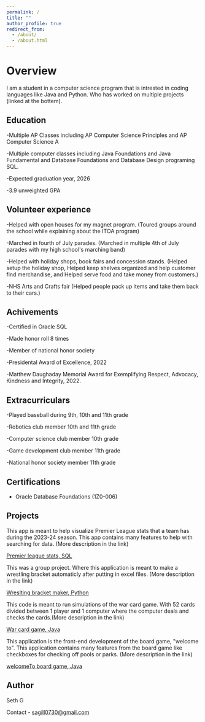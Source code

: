 ```yaml
---
permalink: /
title: ""
author_profile: true
redirect_from: 
  - /about/
  - /about.html
---
```


# Overview
I am a student in a computer science program that is intrested in coding languages like Java and Python. Who has worked on multiple projects (linked at the bottem).
## Education
-Multiple AP Classes including AP Computer Science Principles and AP Computer Science A

-Multiple computer classes including Java Foundations and Java Fundamental and Database Foundations and Database Design programing SQL.

-Expected graduation year, 2026

-3.9 unweighted GPA


## Volunteer experience
-Helped with open houses for my magnet program. (Toured groups around the school while explaining about the ITOA program)

-Marched in fourth of July parades. (Marched in multiple 4th of July parades with my high school's marching band)

-Helped with holiday shops, book fairs and concession stands. (Helped setup the holiday shop, Helped keep shelves organized and help customer find merchandise, and Helped serve food and take money from customers.)

-NHS Arts and Crafts fair (Helped people pack up items and take them back to their cars.)
## Achivements
-Certified in Oracle SQL

-Made honor roll 8 times

-Member of national honor society

-Presidental Award of Excellence, 2022

-Matthew Daughaday Memorial Award for Exemplifying Respect, Advocacy, Kindness and Integrity, 2022.
## Extracurriculars
-Played baseball during 9th, 10th and 11th grade

-Robotics club member 10th and 11th grade

-Computer science club member 10th grade

-Game development club member 11th grade

-National honor society member 11th grade

## Certifications

- Oracle Database Foundations (1Z0-006)

## Projects

This app is meant to help visualize Premier League stats that a team has during the 2023-24 season. This app contains many features to help with searching for data. (More description in the link)

[Premier league stats, SQL](https://github.com/sgill08/Premier-League-Stats)

This was a group project. Where this application is meant to make a wrestling bracket automaticly after putting in excel files. (More description in the link)

[Wreslting bracket maker, Python](https://github.com/sgill08/Wreslting-Bracket-Maker)

This code is meant to run simulations of the war card game. With 52 cards divided between 1 player and 1 computer where the computer deals and checks the cards.(More description in the link)

[War card game, Java](https://github.com/sgill08/war-card-game)

This application is the front-end development of the board game, "welcome to". This application contains many features from the board game like checkboxes for checking off pools or parks. (More description in the link)

[welcomeTo board game, Java](https://github.com/sgill08/WelcomeTo-game)

## Author
Seth G

Contact - sagill0730@gmail.com


